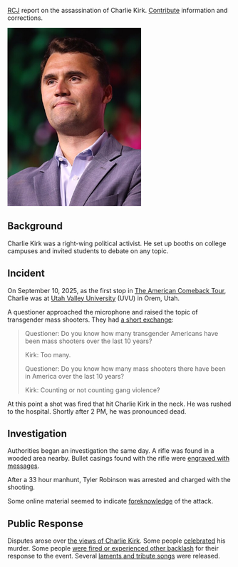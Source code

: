 [RCJ](https://einzelgaengerinmotte.wordpress.com/wp-content/uploads/2018/02/revision-controlled_journalism_v2.pdf) report on the assassination of Charlie Kirk. [Contribute](contribute.md) information and corrections.

<img src="img/charlie-kirk.jpg" alt="Charlie Kirk" height="400" />

## Background

Charlie Kirk was a right-wing political activist. He set up booths on college campuses and invited students to debate on any topic.

## Incident

On September 10, 2025, as the first stop in [The American Comeback Tour](https://www.americancomebacktour.com/), Charlie was at [Utah Valley University](https://www.uvu.edu/) (UVU) in Orem, Utah.

A questioner approached the microphone and raised the topic of transgender mass shooters. They had [a short exchange](https://archive.is/W6wv2):

> Questioner: Do you know how many transgender Americans have been mass shooters over the last 10 years?
>
> Kirk: Too many.
>
> Questioner: Do you know how many mass shooters there have been in America over the last 10 years?
>
> Kirk: Counting or not counting gang violence?

At this point a shot was fired that hit Charlie Kirk in the neck. He was rushed to the hospital. Shortly after 2 PM, he was pronounced dead.

## Investigation

Authorities began an investigation the same day. A rifle was found in a wooded area nearby. Bullet casings found with the rifle were [engraved with messages](engravings.md).

After a 33 hour manhunt, Tyler Robinson was arrested and charged with the shooting.

Some online material seemed to indicate [foreknowledge](foreknowledge.md) of the attack.

## Public Response

Disputes arose over [the views of Charlie Kirk](views.md). Some people [celebrated](celebration.md) his murder. Some people [were fired or experienced other backlash](backlash.md) for their response to the event. Several [laments and tribute songs](songs.md) were released.
